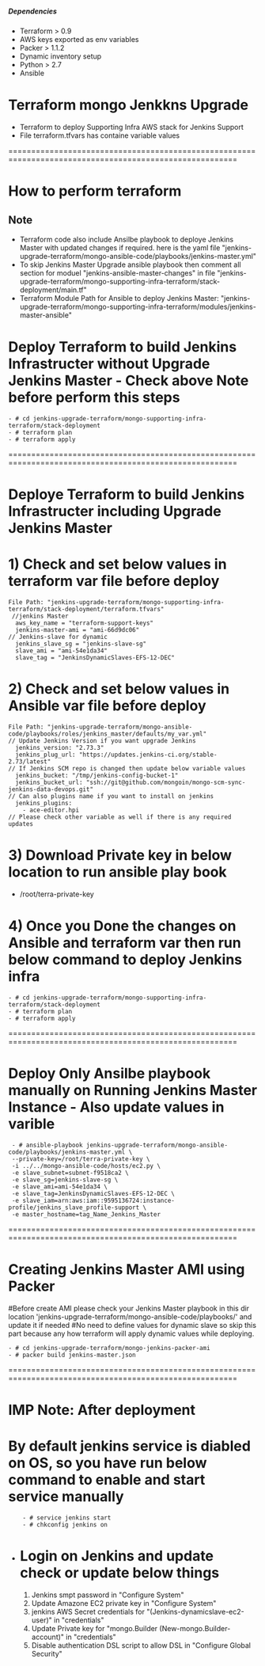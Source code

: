 ##### Dependencies

  - Terraform > 0.9
  - AWS keys exported as env variables
  - Packer > 1.1.2
  - Dynamic inventory setup
  - Python > 2.7
  - Ansible

# Terraform mongo Jenkkns Upgrade
  - Terraform to deploy Supporting Infra AWS stack for Jenkins Support
  - File terraform.tfvars has containe variable values
  
========================================================================================================  

# How to perform terraform
## Note
  - Terraform code also include Ansilbe playbook to deploye Jenkins Master with updated changes if required. here is the yaml file "jenkins-upgrade-terraform/mongo-ansible-code/playbooks/jenkins-master.yml"
  - To skip Jenkins Master Upgrade ansible playbook then comment all section for moduel "jenkins-ansible-master-changes" in file "jenkins-upgrade-terraform/mongo-supporting-infra-terraform/stack-deployment/main.tf"
  - Terraform Module Path for Ansible to deploy Jenkins Master: "jenkins-upgrade-terraform/mongo-supporting-infra-terraform/modules/jenkins-master-ansible"
  
  
  

  # Deploy Terraform to build Jenkins Infrastructer without Upgrade Jenkins Master - Check above Note before perform this steps
  	- # cd jenkins-upgrade-terraform/mongo-supporting-infra-terraform/stack-deployment
  	- # terraform plan
  	- # terraform apply
  
  
  
========================================================================================================  
  
  
  # Deploye Terraform to build Jenkins Infrastructer including Upgrade Jenkins Master

  # 1) Check and set below values in terraform var file before deploy
    File Path: "jenkins-upgrade-terraform/mongo-supporting-infra-terraform/stack-deployment/terraform.tfvars"
     //jenkins Master
      aws_key_name = "terraform-support-keys"
      jenkins-master-ami = "ami-66d9dc06"
    // Jenkins-slave for dynamic
      jenkins_slave_sg = "jenkins-slave-sg"
      slave_ami = "ami-54e1da34"
      slave_tag = "JenkinsDynamicSlaves-EFS-12-DEC"
    
  # 2) Check and set below values in Ansible var file before deploy
    File Path: "jenkins-upgrade-terraform/mongo-ansible-code/playbooks/roles/jenkins_master/defaults/my_var.yml"
    // Update Jenkins Version if you want upgrade Jenkins
      jenkins_version: "2.73.3"
      jenkins_plug_url: "https://updates.jenkins-ci.org/stable-2.73/latest"
	// If Jenkins SCM repo is changed then update below variable values
	  jenkins_bucket: "/tmp/jenkins-config-bucket-1"
	  jenkins_bucket_url: "ssh://git@github.com/mongoin/mongo-scm-sync-jenkins-data-devops.git"
	// Can also plugins name if you want to install on jenkins
      jenkins_plugins:
		- ace-editor.hpi
    // Please check other variable as well if there is any required updates
    
   # 3) Download Private key in below location to run ansible play book
   - /root/terra-private-key

   # 4) Once you Done the changes on Ansible and terraform var then run below command to deploy Jenkins infra

	- # cd jenkins-upgrade-terraform/mongo-supporting-infra-terraform/stack-deployment
    - # terraform plan
    - # terraform apply
    
 ========================================================================================================   
    
 # Deploy Only Ansilbe playbook manually on Running Jenkins Master Instance - Also update values in varible
     - # ansible-playbook jenkins-upgrade-terraform/mongo-ansible-code/playbooks/jenkins-master.yml \
	 --private-key=/root/terra-private-key \
	 -i ../../mongo-ansible-code/hosts/ec2.py \
	 -e slave_subnet=subnet-f9518ca2 \
	 -e slave_sg=jenkins-slave-sg \
	 -e slave_ami=ami-54e1da34 \
	 -e slave_tag=JenkinsDynamicSlaves-EFS-12-DEC \
	 -e slave_iam=arn:aws:iam::9595136724:instance-profile/jenkins_slave_profile-support \
	 -e master_hostname=tag_Name_Jenkins_Master
    
    
========================================================================================================
    
# Creating Jenkins Master AMI using Packer
  #Before create AMI please check your Jenkins Master playbook in this dir location 'jenkins-upgrade-terraform/mongo-ansible-code/playbooks/' and update it if needed
  #No need to define values for dynamic slave so skip this part because any how terraform will apply dynamic values while deploying.
  
   	- # cd jenkins-upgrade-terraform/mongo-jenkins-packer-ami
   	- # packer build jenkins-master.json
========================================================================================================
# IMP Note: After deployment

   # By default jenkins service is diabled on OS, so you have run below command to enable and start service manually
  		- # service jenkins start
  		- # chkconfig jenkins on
    
  - # Login on Jenkins and update check or update below things
  	1) Jenkins smpt password in "Configure System"
    2) Update Amazone EC2 private key in "Configure System"
    3) jenkins AWS Secret credentials for "(Jenkins-dynamicslave-ec2-user)" in "credentials"
    4) Update Private key for "mongo.Builder (New-mongo.Builder-account)" in "credentials"
    5) Disable authentication DSL script to allow DSL in "Configure Global Security"
